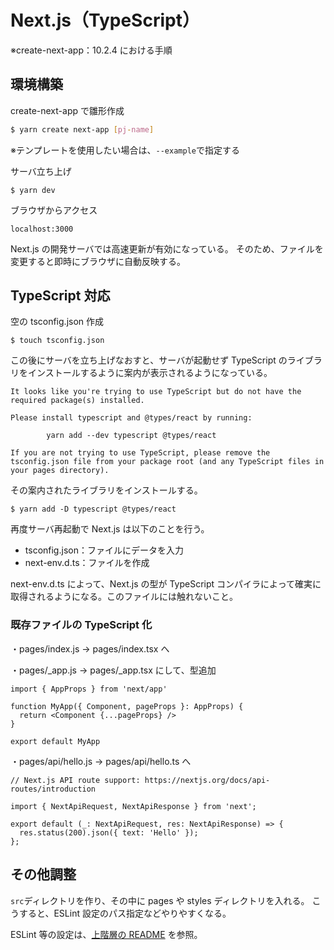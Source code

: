 # Next.js（TypeScript）
※create-next-app：10.2.4 における手順

## 環境構築
create-next-app で雛形作成
```bash
$ yarn create next-app [pj-name]
```
※テンプレートを使用したい場合は、`--example`で指定する

サーバ立ち上げ
```
$ yarn dev
```

ブラウザからアクセス
```
localhost:3000
```
Next.js の開発サーバでは高速更新が有効になっている。 そのため、ファイルを変更すると即時にブラウザに自動反映する。

## TypeScript 対応
空の tsconfig.json 作成
```
$ touch tsconfig.json
```

この後にサーバを立ち上げなおすと、サーバが起動せず TypeScript のライブラリをインストールするように案内が表示されるようになっている。  
```
It looks like you're trying to use TypeScript but do not have the required package(s) installed.

Please install typescript and @types/react by running:

        yarn add --dev typescript @types/react

If you are not trying to use TypeScript, please remove the tsconfig.json file from your package root (and any TypeScript files in your pages directory).
```

その案内されたライブラリをインストールする。
```
$ yarn add -D typescript @types/react
```

再度サーバ再起動で Next.js は以下のことを行う。
- tsconfig.json：ファイルにデータを入力
- next-env.d.ts：ファイルを作成

next-env.d.ts によって、Next.js の型が TypeScript コンパイラによって確実に取得されるようになる。このファイルには触れないこと。

### 既存ファイルの TypeScript 化
・pages/index.js → pages/index.tsx へ

・pages/_app.js → pages/_app.tsx にして、型追加
```tsx
import { AppProps } from 'next/app'

function MyApp({ Component, pageProps }: AppProps) {
  return <Component {...pageProps} />
}

export default MyApp
```

・pages/api/hello.js → pages/api/hello.ts へ
```tsx
// Next.js API route support: https://nextjs.org/docs/api-routes/introduction

import { NextApiRequest, NextApiResponse } from 'next';

export default (_: NextApiRequest, res: NextApiResponse) => {
  res.status(200).json({ text: 'Hello' });
};

```

## その他調整
`src`ディレクトリを作り、その中に pages や styles ディレクトリを入れる。
こうすると、ESLint 設定のパス指定などやりやすくなる。

ESLint 等の設定は、[上階層の README](https://github.com/h-yoshikawa44/dotfiles/blob/main/TypeScript/React/README.md) を参照。

